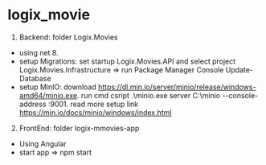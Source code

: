 # logix_movie
1. Backend: folder Logix.Movies
  + using net 8.
  + setup Migrations: set startup Logix.Movies.API and select project Logix.Movies.Infrastructure => run Package Manager Console Update-Database
  + setup MinIO: download https://dl.min.io/server/minio/release/windows-amd64/minio.exe. run cmd csript .\minio.exe server C:\minio --console-address :9001. read more setup link https://min.io/docs/minio/windows/index.html
2. FrontEnd: folder logix-mmovies-app
  + Using Angular
  + start app => npm start
